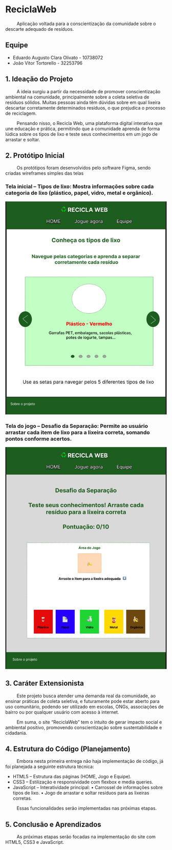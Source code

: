 # ReciclaWeb

&nbsp;&nbsp;&nbsp;&nbsp;&nbsp;&nbsp;&nbsp;&nbsp;&nbsp;Aplicação voltada para a conscientização da comunidade sobre o descarte adequado de resíduos.

## Equipe

- Eduardo Augusto Clara Olivato - 10738072
- João Vitor Tortorello - 32253796

## 1. Ideação do Projeto
    
&nbsp;&nbsp;&nbsp;&nbsp;&nbsp;&nbsp;&nbsp;&nbsp;&nbsp;A ideia surgiu a partir da necessidade de promover conscientização ambiental na comunidade, principalmente sobre a coleta seletiva de resíduos
sólidos. Muitas pessoas ainda têm dúvidas sobre em qual lixeira descartar corretamente determinados resíduos, o que prejudica o processo de reciclagem.

&nbsp;&nbsp;&nbsp;&nbsp;&nbsp;&nbsp;&nbsp;&nbsp;&nbsp;Pensando nisso, o Recicla Web, uma plataforma digital interativa que une educação e prática, permitindo que a comunidade aprenda de forma lúdica sobre os tipos de lixo e teste seus conhecimentos em um jogo de arrastar e soltar.

## 2. Protótipo Inicial
&nbsp;&nbsp;&nbsp;&nbsp;&nbsp;&nbsp;&nbsp;&nbsp;&nbsp;Os protótipos foram desenvolvidos pelo software Figma, sendo criadas
wireframes simples das telas

### Tela inicial – Tipos de lixo: Mostra informações sobre cada categoria de lixo (plástico, papel, vidro, metal e orgânico).

![alt](/assets/TelaInicio-ReciclaWeb.png)

### Tela do jogo – Desafio da Separação: Permite ao usuário arrastar cada item de lixo para a lixeira correta, somando pontos conforme acertos.

![alt](/assets/Tela-ReciclaWeb.png)

## 3. Caráter Extensionista

&nbsp;&nbsp;&nbsp;&nbsp;&nbsp;&nbsp;&nbsp;&nbsp;&nbsp;Este projeto busca atender uma demanda real da comunidade, ao ensinar práticas de coleta seletiva, e futuramente pode estar aberto para uso comunitário, podendo ser utilizado em escolas, ONGs, associações de bairro ou por qualquer usuário com acesso à internet.

&nbsp;&nbsp;&nbsp;&nbsp;&nbsp;&nbsp;&nbsp;&nbsp;&nbsp;Em suma, o site “ReciclaWeb” tem o intuito de gerar impacto social e
ambiental positivo, promovendo conscientização sobre sustentabilidade e
cidadania.


## 4. Estrutura do Código (Planejamento)
&nbsp;&nbsp;&nbsp;&nbsp;&nbsp;&nbsp;&nbsp;&nbsp;&nbsp;Embora nesta primeira entrega não haja implementação de código, já foi planejada a seguinte estrutura técnica:

- HTML5 – Estrutura das páginas (HOME, Jogo e Equipe).
- CSS3 – Estilização e responsividade com flexbox e media queries.
- JavaScript – Interatividade principal:
• Carrossel de informações sobre tipos de lixo.
• Jogo de arrastar e soltar resíduos para as lixeiras corretas.

&nbsp;&nbsp;&nbsp;&nbsp;&nbsp;&nbsp;&nbsp;&nbsp;&nbsp;Essas funcionalidades serão implementadas nas próximas etapas.


## 5. Conclusão e Aprendizados

&nbsp;&nbsp;&nbsp;&nbsp;&nbsp;&nbsp;&nbsp;&nbsp;&nbsp;As próximas etapas serão focadas na implementação do site com HTML5, CSS3 e JavaScript.